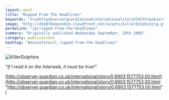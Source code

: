 ```yaml
---
layout: post
title: "Ripped From The Headlines"
keywords: "truehttpobserverguardiancoukinternationalstoryhtmlhttpobserverguardiancoukinternationalstoryhtml, httpobserverguardiancoukinternationalstoryhtml, intarweb, read, killerdolphinskillerdolphinsidif"
image: "http://d3e878vmunx8cm.cloudfront.net/assets/killerDolphinslg.gif"
permalink: "/p/ripped-from-the-headlines"
summary: "Originally published Wednesday September, 28th 2005"
category: publications
hashtag: "#axisofstevil_ripped-from-the-headlines"
---
```


[id_1]: http://d3e878vmunx8cm.cloudfront.net/assets/killerDolphinslg.gif "KillerDolphins"
![KillerDolphins][id_1]

*"If I read it on the Intarweb, it must be true!"*

[http://observer.guardian.co.uk/international/story/0,6903,1577753,00.html](http://observer.guardian.co.uk/international/story/0,6903,1577753,00.html "http://observer.guardian.co.uk/international/story/0,6903,1577753,00.html")
